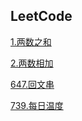 ## LeetCode

[1.两数之和](./LeetCode/1.两数之和/README.md)

[2.两数相加](./LeetCode/2.两数相加/README.md)

[647.回文串](./LeetCode/647.回文串/README.md)

[739.每日温度](./LeetCode/739.每日温度/README.md)

